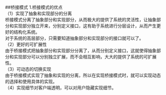 ##桥接模式
1.桥接模式的优点  
（1）实现了抽象和实现部分的分离    
桥接模式分离了抽象部分和实现部分，从而极大的提供了系统的灵活性，让抽象部分和实现部分独立开来，分别定义接口，这有助于系统进行分层设计，从而产生更好的结构化系统。  
对于系统的高层部分，只需要知道抽象部分和实现部分的接口就可以了。  
（2）更好的可扩展性  
由于桥接模式把抽象部分和实现部分分离了，从而分别定义接口，这就使得抽象部分和实现部分可以分别独立扩展，而不会相互影响，大大的提供了系统的可扩展性。  
（3）可动态的切换实现  
由于桥接模式实现了抽象和实现的分离，所以在实现桥接模式时，就可以实现动态的选择和使用具体的实现。  
（4）实现细节对客户端透明，可以对用户隐藏实现细节。 